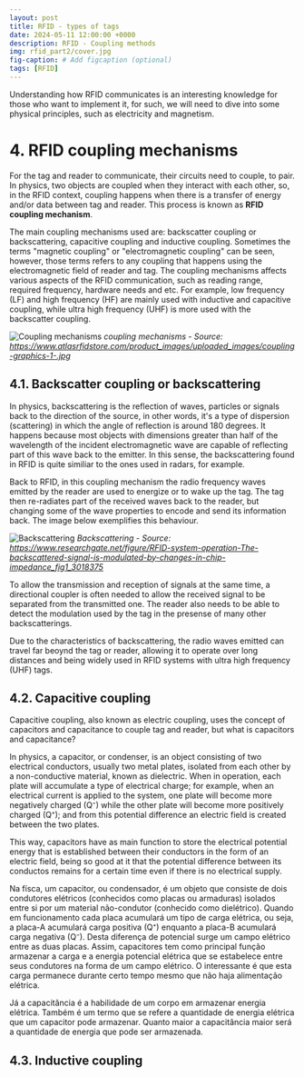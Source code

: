 ```yaml
---
layout: post
title: RFID - types of tags
date: 2024-05-11 12:00:00 +0000
description: RFID - Coupling methods
img: rfid_part2/cover.jpg
fig-caption: # Add figcaption (optional)
tags: [RFID]
---
```


Understanding how RFID communicates is an interesting knowledge for those who want to implement it, for such, we will need to dive into some physical principles, such as electricity and magnetism.

# 4. RFID coupling mechanisms

For the tag and reader to communicate, their circuits need to couple, to pair. In physics, two objects are coupled when they interact with each other, so, in the RFID context, coupling happens when there is a transfer of energy and/or data between tag and reader. This process is known as **RFID coupling mechanism**.

The main coupling mechanisms used are: backscatter coupling or backscattering, capacitive coupling and inductive coupling. Sometimes the terms "magnetic coupling" or "electromagnetic coupling" can be seen, however, those terms refers to any coupling that happens using the electromagnetic field of reader and tag. The coupling mechanisms affects various aspects of the RFID communication, such as reading range, required frequency, hardware needs and etc. For example, low frequency (LF) and high frequency (HF) are mainly used with inductive and capacitive coupling, while ultra high frequency (UHF) is more used with the backscatter coupling.

![Coupling mechanisms]({{site.baseurl}}/assets/img/rfid_part3/coupling_mechanisms.jpg)
*coupling mechanisms - Source: https://www.atlasrfidstore.com/product_images/uploaded_images/coupling-graphics-1-.jpg*

## 4.1. Backscatter coupling or backscattering

In physics, backscattering is the reflection of waves, particles or signals back to the direction of the source, in other words, it's a type of dispersion (scattering) in which the angle of reflection is around 180 degrees. <!-- It's considered a diffuse reflection due to its dispersion. -->It happens because most objects with dimensions greater than half of the wavelength of the incident electromagnetic wave are capable of reflecting part of this wave back to the emitter. In this sense, the backscattering found in RFID is quite similiar to the ones used in radars, for example.

Back to RFID, in this coupling mechanism the radio frequency waves emitted by the reader are used to energize or to wake up the tag. The tag then re-radiates part of the received waves back to the reader, but changing some of the wave properties to encode and send its information back. The image below exemplifies this behaviour.

![Backscattering]({{site.baseurl}}/assets/img/rfid_part3/backscattering_example.png)
*Backscattering - Source: https://www.researchgate.net/figure/RFID-system-operation-The-backscattered-signal-is-modulated-by-changes-in-chip-impedance_fig1_3018375*

To allow the transmission and reception of signals at the same time, a directional coupler is often needed to allow the received signal to be separated from the transmitted one. The reader also needs to be able to detect the modulation used by the tag in the presense of many other backscatterings.

Due to the characteristics of backscattering, the radio waves emitted can travel far beoynd the tag or reader, allowing it to operate over long distances and being widely used in RFID systems with ultra high frequency (UHF) tags.

## 4.2. Capacitive coupling

Capacitive coupling, also known as electric coupling, uses the concept of capacitors and capacitance to couple tag and reader, but what is capacitors and capacitance?

In physics, a capacitor, or condenser, is an object consisting of two electrical conductors, usually two metal plates, isolated from each other by a non-conductive material, known as dielectric. When in operation, each plate will accumulate a type of electrical charge; for example, when an electrical current is applied to the system, one plate will become more negatively charged (Q⁻) while the other plate will become more positively charged (Q⁺); and from this potential difference an electric field is created between the two plates. 

This way, capacitors have as main function to store the electrical potential energy that is established between their conductors in the form of an electric field, being so good at it that the potential difference between its conductos remains for a certain time even if there is no electrical supply.

Na físca, um capacitor, ou condensador, é um objeto que consiste de dois condutores elétricos (conhecidos como placas ou armaduras) isolados entre si por um material não-condutor (conhecido como dielétrico). Quando em funcionamento cada placa acumulará um tipo de carga elétrica, ou seja, a placa-A acumulará carga positiva (Q⁺) enquanto a placa-B acumulará carga negativa (Q⁻). Desta diferença de potencial surge um campo elétrico entre as duas placas. Assim, capacitores tem como principal função armazenar a carga e a energia potencial elétrica que se estabelece entre seus condutores na forma de um campo elétrico. O interessante é que esta carga permanece durante certo tempo mesmo que não haja alimentação elétrica.

Já a capacitância é a habilidade de um corpo em armazenar energia elétrica. Também é um termo que se refere a quantidade de energia elétrica que um capacitor pode armazenar. Quanto maior a capacitância maior será a quantidade de energia que pode ser armazenada.







## 4.3. Inductive coupling





